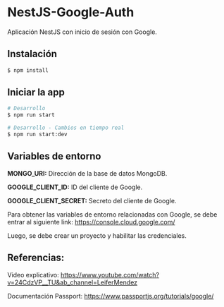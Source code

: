 # NestJS-Google-Auth
Aplicación NestJS con inicio de sesión con Google.

## Instalación

```bash
$ npm install
```

## Iniciar la app

```bash
# Desarrollo
$ npm run start

# Desarrollo - Cambios en tiempo real
$ npm run start:dev
```

## Variables de entorno
**MONGO_URI:** Dirección de la base de datos MongoDB.

**GOOGLE_CLIENT_ID:** ID del cliente de Google.

**GOOGLE_CLIENT_SECRET:** Secreto del cliente de Google.

Para obtener las variables de entorno relacionadas con Google, se debe entrar al siguiente link: https://console.cloud.google.com/

Luego, se debe crear un proyecto y habilitar las credenciales.

## Referencias:
Video explicativo: https://www.youtube.com/watch?v=24CdzVP__TU&ab_channel=LeiferMendez

Documentación Passport: https://www.passportjs.org/tutorials/google/
